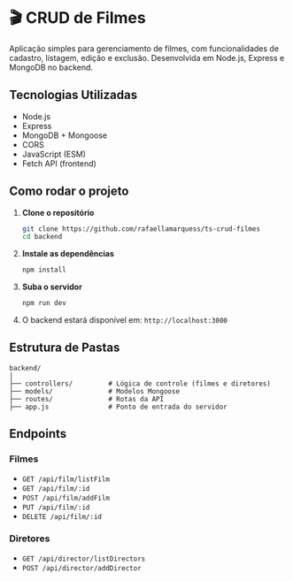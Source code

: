 # 🎬 CRUD de Filmes

Aplicação simples para gerenciamento de filmes, com funcionalidades de cadastro, listagem, edição e exclusão. Desenvolvida em Node.js, Express e MongoDB no backend.

## Tecnologias Utilizadas

- Node.js
- Express
- MongoDB + Mongoose
- CORS
- JavaScript (ESM)
- Fetch API (frontend)

## Como rodar o projeto

1. **Clone o repositório**
   ```bash
   git clone https://github.com/rafaellamarquess/ts-crud-filmes
   cd backend
   ```

2. **Instale as dependências**
   ```bash
   npm install
   ```

3. **Suba o servidor**
   ```bash
   npm run dev
   ```

4. O backend estará disponível em: `http://localhost:3000`

## Estrutura de Pastas

```
backend/
│
├── controllers/         # Lógica de controle (filmes e diretores)
├── models/              # Modelos Mongoose
├── routes/              # Rotas da API
├── app.js               # Ponto de entrada do servidor
```

## Endpoints

### Filmes
- `GET /api/film/listFilm`
- `GET /api/film/:id`
- `POST /api/film/addFilm`
- `PUT /api/film/:id`
- `DELETE /api/film/:id`

### Diretores
- `GET /api/director/listDirectors`
- `POST /api/director/addDirector`
